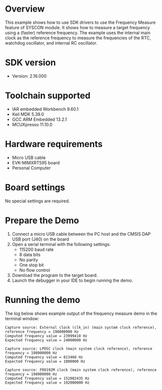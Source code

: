 Overview
========
This example shows how to use SDK drivers to use the Frequency Measure feature of SYSCON module.
It shows how to measure a target frequency using a (faster) reference frequency. The example uses the internal main clock as the reference frequency to measure the frequencies of the RTC, watchdog oscillator, and internal RC oscillator.

SDK version
===========
- Version: 2.16.000

Toolchain supported
===================
- IAR embedded Workbench  9.60.1
- Keil MDK  5.39.0
- GCC ARM Embedded  13.2.1
- MCUXpresso  11.10.0

Hardware requirements
=====================
- Micro USB cable
- EVK-MIMXRT595 board
- Personal Computer

Board settings
==============
No special settings are required.

Prepare the Demo
================
1.  Connect a micro USB cable between the PC host and the CMSIS DAP USB port (J40) on the board
2.  Open a serial terminal with the following settings:
    - 115200 baud rate
    - 8 data bits
    - No parity
    - One stop bit
    - No flow control
3.  Download the program to the target board.
4.  Launch the debugger in your IDE to begin running the demo.

Running the demo
================
The log below shows example output of the frequency measure demo in the terminal window:
~~~~~~~~~~~~~~~~~~~~~~~~~~~~~~~~~~~
Capture source: External clock (clk_in) (main system clock reference), reference frequency = 198000000 Hz
Computed frequency value = 23999410 Hz
Expected frequency value = 24000000 Hz

Capture source: LPOSC clock (main system clock reference), reference frequency = 198000000 Hz
Computed frequency value = 813468 Hz
Expected frequency value = 1000000 Hz

Capture source: FRO192M clock (main system clock reference), reference frequency = 198000000 Hz
Computed frequency value = 152082435 Hz
Expected frequency value = 192000000 Hz
~~~~~~~~~~~~~~~~~~~~~~~~~~~~~~~~~~~
